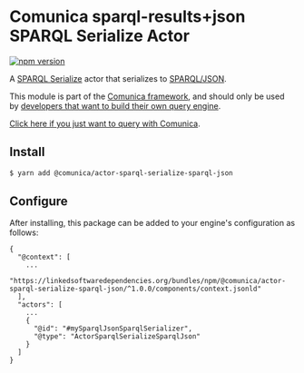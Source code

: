 # Comunica sparql-results+json SPARQL Serialize Actor

[![npm version](https://badge.fury.io/js/%40comunica%2Factor-sparql-serialize-sparql-json.svg)](https://www.npmjs.com/package/@comunica/actor-sparql-serialize-sparql-json)

A [SPARQL Serialize](https://github.com/comunica/comunica/tree/master/packages/bus-sparql-serialize) actor that serializes to [SPARQL/JSON](https://www.w3.org/TR/sparql11-results-json/).

This module is part of the [Comunica framework](https://github.com/comunica/comunica),
and should only be used by [developers that want to build their own query engine](https://comunica.dev/docs/modify/).

[Click here if you just want to query with Comunica](https://comunica.dev/docs/query/).

## Install

```bash
$ yarn add @comunica/actor-sparql-serialize-sparql-json
```

## Configure

After installing, this package can be added to your engine's configuration as follows:
```text
{
  "@context": [
    ...
    "https://linkedsoftwaredependencies.org/bundles/npm/@comunica/actor-sparql-serialize-sparql-json/^1.0.0/components/context.jsonld"  
  ],
  "actors": [
    ...
    {
      "@id": "#mySparqlJsonSparqlSerializer",
      "@type": "ActorSparqlSerializeSparqlJson"
    }
  ]
}
```
